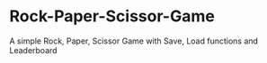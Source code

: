 # Rock-Paper-Scissor-Game
A simple Rock, Paper, Scissor Game with Save, Load functions and Leaderboard
